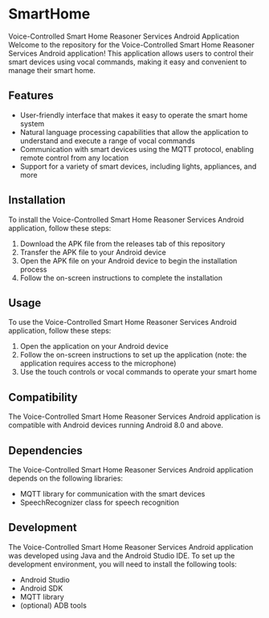 # SmartHome
Voice-Controlled Smart Home Reasoner Services Android Application
Welcome to the repository for the Voice-Controlled Smart Home Reasoner Services Android application! This application allows users to control their smart devices using vocal commands, making it easy and convenient to manage their smart home.

## Features
- User-friendly interface that makes it easy to operate the smart home system
- Natural language processing capabilities that allow the application to understand and execute a range of vocal commands
- Communication with smart devices using the MQTT protocol, enabling remote control from any location
- Support for a variety of smart devices, including lights, appliances, and more

## Installation
To install the Voice-Controlled Smart Home Reasoner Services Android application, follow these steps:

1. Download the APK file from the releases tab of this repository
2. Transfer the APK file to your Android device
3. Open the APK file on your Android device to begin the installation process
4. Follow the on-screen instructions to complete the installation

## Usage
To use the Voice-Controlled Smart Home Reasoner Services Android application, follow these steps:

1. Open the application on your Android device
2. Follow the on-screen instructions to set up the application (note: the application requires access to the microphone)
3. Use the touch controls or vocal commands to operate your smart home

## Compatibility
The Voice-Controlled Smart Home Reasoner Services Android application is compatible with Android devices running Android 8.0 and above.

## Dependencies
The Voice-Controlled Smart Home Reasoner Services Android application depends on the following libraries:

- MQTT library for communication with the smart devices
- SpeechRecognizer class for speech recognition

## Development
The Voice-Controlled Smart Home Reasoner Services Android application was developed using Java and the Android Studio IDE. To set up the development environment, you will need to install the following tools:

- Android Studio
- Android SDK
- MQTT library
- (optional) ADB tools

